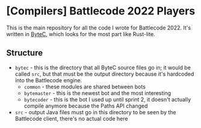 # [Compilers] Battlecode 2022 Players

This is the main repository for all the code I wrote for Battlecode 2022. It's written in [ByteC](https://github.com/tolziplohu/bytec), which looks for the most part like Rust-lite.

## Structure

- `bytec` - this is the directory that all ByteC source files go in; it would be called `src`, but that must be the output directory because it's hardcoded into the Battlecode engine.
    - `common` - these modules are shared between bots
    - `bytemaster` - this is the newest bot and the most interesting
    - `bytecoder` - this is the bot I used up until sprint 2, it doesn't actually compile anymore because the Paths API changed
- `src` - output Java files must go in this directory to be seen by the Battlecode client, there's no actual code here
